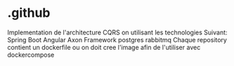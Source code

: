 # .github
Implementation de l'architecture CQRS  on utilisant les technologies Suivant:
Spring Boot 
Angular
Axon Framework
postgres
rabbitmq
Chaque repository contient un dockerfile ou on doit cree l'image afin de l'utiliser avec dockercompose


